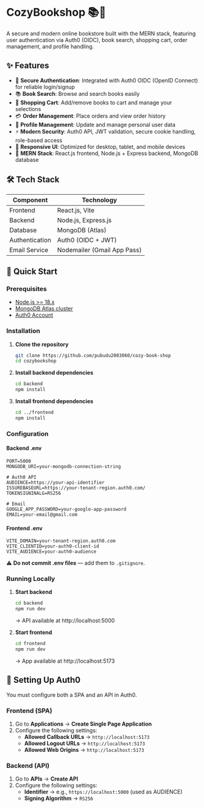# CozyBookshop 📚🛒

A secure and modern online bookstore built with the MERN stack, featuring user authentication via Auth0 (OIDC), book search, shopping cart, order management, and profile handling.

## ✨ Features

- 🔐 **Secure Authentication**: Integrated with Auth0 OIDC (OpenID Connect) for reliable login/signup
- 📚 **Book Search**: Browse and search books easily
- 🛒 **Shopping Cart**: Add/remove books to cart and manage your selections
- 💳 **Order Management**: Place orders and view order history
- 👤 **Profile Management**: Update and manage personal user data
- ⚡ **Modern Security**: Auth0 API, JWT validation, secure cookie handling, role-based access
- 📱 **Responsive UI**: Optimized for desktop, tablet, and mobile devices
- 🚀 **MERN Stack**: React.js frontend, Node.js + Express backend, MongoDB database

## 🛠️ Tech Stack

| Component      | Technology                    |
| -------------- | ----------------------------- |
| Frontend       | React.js, Vite               |
| Backend        | Node.js, Express.js          |
| Database       | MongoDB (Atlas)              |
| Authentication | Auth0 (OIDC + JWT)           |
| Email Service  | Nodemailer (Gmail App Pass)  |

## 🚀 Quick Start

### Prerequisites

- [Node.js >= 18.x](https://nodejs.org/en/download/)
- [MongoDB Atlas cluster](https://www.mongodb.com/cloud/atlas)
- [Auth0 Account](https://auth0.com/)

### Installation

1. **Clone the repository**
   ```bash
   git clone https://github.com/pubudu2003060/cozy-book-shop
   cd cozybookshop
   ```

2. **Install backend dependencies**
   ```bash
   cd backend
   npm install
   ```

3. **Install frontend dependencies**
   ```bash
   cd ../frontend
   npm install
   ```

### Configuration

#### Backend .env
```env
PORT=5000
MONGODB_URI=your-mongodb-connection-string

# Auth0 API
AUDIENCE=https://your-api-identifier
ISSUREBASEURL=https://your-tenant-region.auth0.com/
TOKENSIGNINALG=RS256

# Email
GOOGLE_APP_PASSWORD=your-google-app-password
EMAIL=your-email@gmail.com
```

#### Frontend .env
```env
VITE_DOMAIN=your-tenant-region.auth0.com
VITE_CLIENTID=your-auth0-client-id
VITE_AUDIENCE=your-auth0-audience
```

⚠️ **Do not commit .env files** — add them to `.gitignore`.

### Running Locally

1. **Start backend**
   ```bash
   cd backend
   npm run dev
   ```
   → API available at http://localhost:5000

2. **Start frontend**
   ```bash
   cd frontend
   npm run dev
   ```
   → App available at http://localhost:5173

## 🔑 Setting Up Auth0

You must configure both a SPA and an API in Auth0.

### Frontend (SPA)
1. Go to **Applications** → **Create Single Page Application**
2. Configure the following settings:
   - **Allowed Callback URLs** → `http://localhost:5173`
   - **Allowed Logout URLs** → `http://localhost:5173`
   - **Allowed Web Origins** → `http://localhost:5173`

### Backend (API)
1. Go to **APIs** → **Create API**
2. Configure the following settings:
   - **Identifier** → e.g., `https://localhost:5000` (used as AUDIENCE)
   - **Signing Algorithm** → `RS256`

